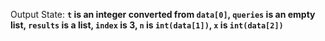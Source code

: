 Output State: **`t` is an integer converted from `data[0]`, `queries` is an empty list, `results` is a list, `index` is 3, `n` is `int(data[1])`, `x` is `int(data[2])`**